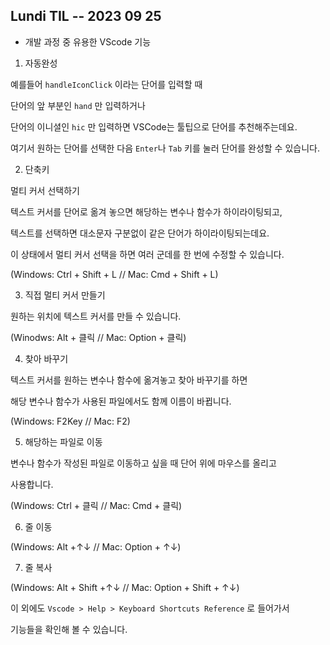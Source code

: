 ## Lundi TIL -- 2023 09 25

* 개발 과정 중 유용한 VScode 기능

1. 자동완성

예를들어 ```handleIconClick``` 이라는 단어를 입력할 때

단어의 앞 부분인 ```hand``` 만 입력하거나

단어의 이니셜인 ```hic``` 만 입력하면 VSCode는 툴팁으로 단어를 추천해주는데요.

여기서 원하는 단어를 선택한 다음 ```Enter```나 ```Tab``` 키를 눌러 단어를 완성할 수 있습니다.

2. 단축키
  
멀티 커서 선택하기

텍스트 커서를 단어로 옮겨 놓으면 해당하는 변수나 함수가 하이라이팅되고,

텍스트를 선택하면 대소문자 구분없이 같은 단어가 하이라이팅되는데요.

이 상태에서 멀티 커서 선택을 하면 여러 군데를 한 번에 수정할 수 있습니다.

(Windows: Ctrl + Shift + L // Mac: Cmd + Shift + L)

3. 직접 멀티 커서 만들기

원하는 위치에 텍스트 커서를 만들 수 있습니다.

(Winodws: Alt + 클릭 // Mac: Option + 클릭)

4. 찾아 바꾸기

텍스트 커서를 원하는 변수나 함수에 옮겨놓고 찾아 바꾸기를 하면

해당 변수나 함수가 사용된 파일에서도 함께 이름이 바뀝니다.

(Windows: F2Key // Mac: F2)

5. 해당하는 파일로 이동

변수나 함수가 작성된 파일로 이동하고 싶을 때 단어 위에 마우스를 올리고 

사용합니다.

(Windows: Ctrl + 클릭 // Mac: Cmd + 클릭)

6. 줄 이동
  
(Windows: Alt +↑↓ // Mac: Option + ↑↓)

7. 줄 복사
  
(Windows: Alt + Shift +↑↓	 // Mac: Option + Shift + ↑↓)


이 외에도 ```Vscode > Help > Keyboard Shortcuts Reference``` 로 들어가서 

기능들을 확인해 볼 수 있습니다. 